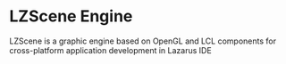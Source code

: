 # LZScene Engine
LZScene is a graphic engine based on OpenGL and LCL components for 
cross-platform application development in Lazarus IDE
